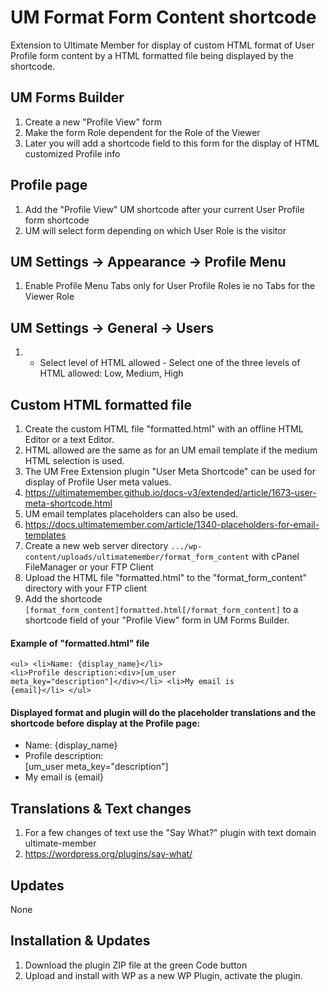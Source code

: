# UM Format Form Content shortcode
Extension to Ultimate Member for display of custom HTML format of User Profile form content by a HTML formatted file being displayed by the shortcode.

## UM Forms Builder
1. Create a new "Profile View" form
2. Make the form Role dependent for the Role of the Viewer
3. Later you will add a shortcode field to this form for the display of HTML customized Profile info

## Profile page
1. Add the "Profile View" UM shortcode after your current User Profile form shortcode
2. UM will select form depending on which User Role is the visitor

## UM Settings -> Appearance -> Profile Menu
1. Enable Profile Menu Tabs only for User Profile Roles ie no Tabs for the Viewer Role 

## UM Settings -> General -> Users
1. * Select level of HTML allowed - Select one of the three levels of HTML allowed: Low, Medium, High

## Custom HTML formatted file
1. Create the custom HTML file "formatted.html" with an offline HTML Editor or a text Editor.
2. HTML allowed are the same as for an UM email template if the medium HTML selection is used.
3. The UM Free Extension plugin "User Meta Shortcode" can be used for display of Profile User meta values.
4. https://ultimatemember.github.io/docs-v3/extended/article/1673-user-meta-shortcode.html
5. UM email templates placeholders can also be used.
6. https://docs.ultimatemember.com/article/1340-placeholders-for-email-templates
7. Create a new web server directory <code>.../wp-content/uploads/ultimatemember/format_form_content</code> with cPanel FileManager or your FTP Client
8. Upload the HTML file "formatted.html" to the "format_form_content" directory with your FTP client
9. Add the shortcode <code>[format_form_content]formatted.html[/format_form_content]</code> to a shortcode field of your "Profile View" form in UM Forms Builder.

#### Example of "formatted.html" file
 <code>&lt;ul&gt;
    &lt;li&gt;Name: {display_name}&lt;/li&gt;
    &lt;li&gt;Profile description:&lt;div&gt;[um_user meta_key="description"]&lt;/div&gt;&lt;/li&gt;
    &lt;li&gt;My email is {email}&lt;/li&gt;
&lt;/ul&gt;</code>


#### Displayed format and plugin will do the placeholder translations and the shortcode before display at the Profile page:
<ul>
    <li>Name: {display_name}</li>
    <li>Profile description: <div>[um_user meta_key="description"]</div></li>
    <li>My email is {email}</li>
</ul>

## Translations & Text changes
1. For a few changes of text use the "Say What?" plugin with text domain ultimate-member
2. https://wordpress.org/plugins/say-what/

## Updates
None

## Installation & Updates
1. Download the plugin ZIP file at the green Code button
2. Upload and install with WP as a new WP Plugin, activate the plugin.
